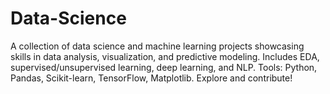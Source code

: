 # Data-Science
A collection of data science and machine learning projects showcasing skills in data analysis, visualization, and predictive modeling. Includes EDA, supervised/unsupervised learning, deep learning, and NLP. Tools: Python, Pandas, Scikit-learn, TensorFlow, Matplotlib. Explore and contribute!
